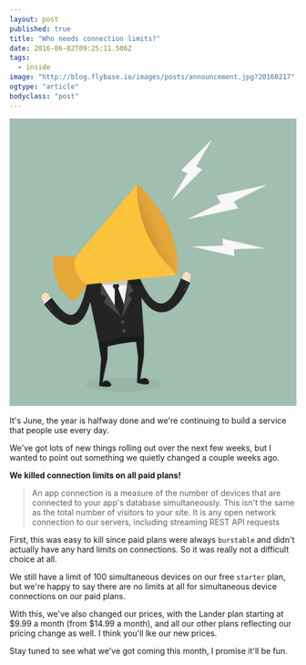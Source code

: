 ```yaml
---
layout: post 
published: true 
title: "Who needs connection limits?"
date: 2016-06-02T09:25:11.506Z 
tags:
  - inside
image: "http://blog.flybase.io/images/posts/announcement.jpg?20160217"
ogtype: "article"
bodyclass: "post"
---
```


<div class="box-wrap"><div class="box">
  <img src="/images/posts/announcement.jpg?20160217" />
</div></div>

It's June, the year is halfway done and we're continuing to build a service that people use every day.

We've got lots of new things rolling out over the next few weeks, but I wanted to point out something we quietly changed a couple weeks ago.

**We killed connection limits on all paid plans!**

> An app connection is a measure of the number of devices that are connected to your app's database simultaneously. This isn't the same as the total number of visitors to your site. It is any open network connection to our servers, including streaming REST API requests

First, this was easy to kill since paid plans were always `burstable` and didn't actually have any hard limits on connections. So it was really not a difficult choice at all.

We still have a limit of 100 simultaneous devices on our free `starter` plan, but we're happy to say there are no limits at all for simultaneous device connections on our paid plans.

With this, we've also changed our prices, with the Lander plan starting at $9.99 a month (from $14.99 a month), and all our other plans reflecting our pricing change as well. I think you'll lke our new prices.

Stay tuned to see what we've got coming this month, I promise it'll be fun.
